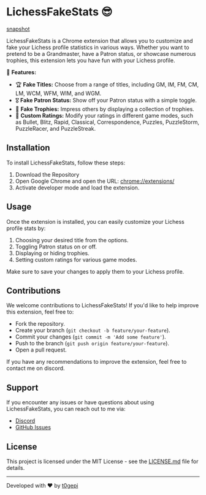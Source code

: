# LichessFakeStats 😎

[snapshot](snapshot.png)

LichessFakeStats is a Chrome extension that allows you to customize and fake your Lichess profile statistics in various ways. Whether you want to pretend to be a Grandmaster, have a Patron status, or showcase numerous trophies, this extension lets you have fun with your Lichess profile.

🚀 **Features:**

- 🏆 **Fake Titles:** Choose from a range of titles, including GM, IM, FM, CM, LM, WCM, WFM, WIM, and WGM.
- 🎖️ **Fake Patron Status:** Show off your Patron status with a simple toggle.
- 🏅 **Fake Trophies:** Impress others by displaying a collection of trophies.
- 🌟 **Custom Ratings:** Modify your ratings in different game modes, such as Bullet, Blitz, Rapid, Classical, Correspondence, Puzzles, PuzzleStorm, PuzzleRacer, and PuzzleStreak.

## Installation

To install LichessFakeStats, follow these steps:

1. Download the Repository
2. Open Google Chrome and open the URL: [chrome://extensions/](https://chrome://extensions/)
3. Activate developer mode and load the extension.

## Usage

Once the extension is installed, you can easily customize your Lichess profile stats by:

1. Choosing your desired title from the options.
2. Toggling Patron status on or off.
3. Displaying or hiding trophies.
4. Setting custom ratings for various game modes.

Make sure to save your changes to apply them to your Lichess profile.

## Contributions

We welcome contributions to LichessFakeStats! If you'd like to help improve this extension, feel free to:

- Fork the repository.
- Create your branch (`git checkout -b feature/your-feature`).
- Commit your changes (`git commit -m 'Add some feature'`).
- Push to the branch (`git push origin feature/your-feature`).
- Open a pull request.

If you have any recommendations to improve the extension, feel free to contact me on discord.

## Support

If you encounter any issues or have questions about using LichessFakeStats, you can reach out to me via:

- [Discord](https://www.discord.com/users/216163718801653760)
- [GitHub Issues](https://github.com/t0gepi/LichessFakeStats/issues)

## License

This project is licensed under the MIT License - see the [LICENSE.md](LICENSE) file for details.

---

Developed with ❤️ by [t0gepi](https://github.com/t0gepi/)

